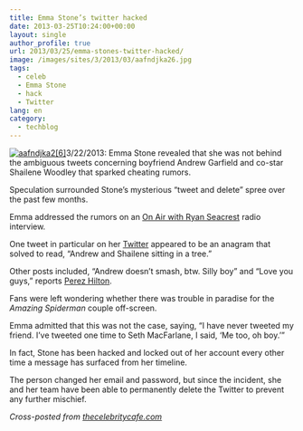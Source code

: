 ```yaml
---
title: Emma Stone’s twitter hacked
date: 2013-03-25T10:24:00+00:00
layout: single
author_profile: true
url: 2013/03/25/emma-stones-twitter-hacked/
image: /images/sites/3/2013/03/aafndjka26.jpg
tags:
  - celeb
  - Emma Stone
  - hack
  - Twitter
lang: en
category: 
  - techblog
---
```

[![aafndjka2[6]](/images/2013/03/aafndjka26-300x300.jpg)](/images/2013/03/aafndjka26.jpg)3/22/2013: Emma Stone revealed that she was not behind the ambiguous tweets concerning boyfriend Andrew Garfield and co-star Shailene Woodley that sparked cheating rumors.

Speculation surrounded Stone’s mysterious “tweet and delete” spree over the past few months.

Emma addressed the rumors on an <a href="http://ryanseacrest.com/2013/03/21/emma-stone-clarifies-twitter-shailene-woodley-andrew-garfield-rumors/" target="_blank">On Air with Ryan Seacrest</a> radio interview.

One tweet in particular on her <a href="http://www.twitter.com/stonenobrien" target="_blank">Twitter</a> appeared to be an anagram that solved to read, “Andrew and Shailene sitting in a tree.”

Other posts included, “Andrew doesn’t smash, btw. Silly boy” and “Love you guys,” reports <a href="http://perezhilton.com/2013-03-09-emma-stone-twitter-message-andrew-garfield-deleted" target="_blank">Perez Hilton</a>.

Fans were left wondering whether there was trouble in paradise for the _Amazing Spiderman_ couple off-screen.

Emma admitted that this was not the case, saying, “I have never tweeted my friend. I’ve tweeted one time to Seth MacFarlane, I said, ‘Me too, oh boy.’”

In fact, Stone has been hacked and locked out of her account every other time a message has surfaced from her timeline.

The person changed her email and password, but since the incident, she and her team have been able to permanently delete the Twitter to prevent any further mischief.

_Cross-posted from_ <a href="http://thecelebritycafe.com/" target="_blank"><em>thecelebritycafe.com</em></a>